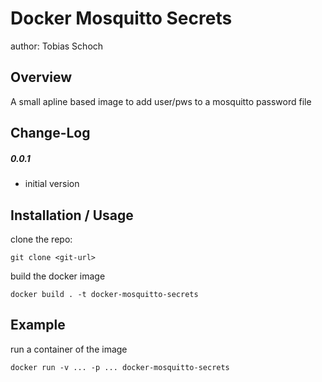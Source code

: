 Docker Mosquitto Secrets
===============================
author: Tobias Schoch

Overview
--------

A small apline based image to add user/pws to a mosquitto password file


Change-Log
----------
##### 0.0.1
* initial version


Installation / Usage
--------------------
clone the repo:

```
git clone <git-url>
```
build the docker image
```
docker build . -t docker-mosquitto-secrets
```

Example
-------

run a container of the image
```
docker run -v ... -p ... docker-mosquitto-secrets
```